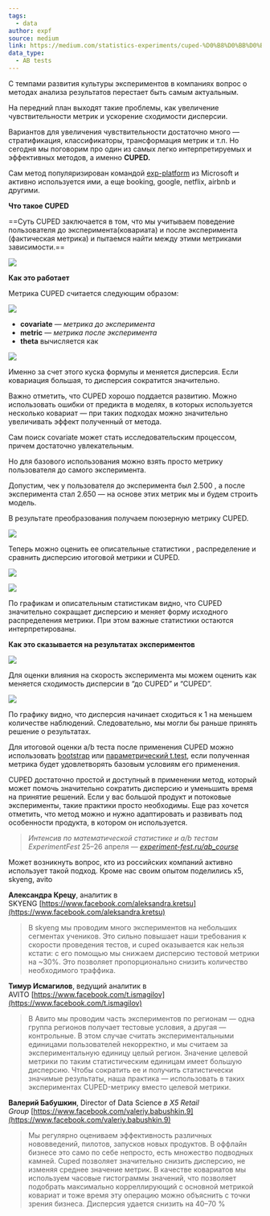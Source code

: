 ```yaml
---
tags:
  - data
author: expf
source: medium
link: https://medium.com/statistics-experiments/cuped-%D0%B8%D0%BB%D0%B8-%D1%83%D0%B2%D0%B5%D0%BB%D0%B8%D1%87%D0%B5%D0%BD%D0%B8%D0%B5-%D1%87%D1%83%D0%B2%D1%81%D1%82%D0%B2%D0%B8%D1%82%D0%B5%D0%BB%D1%8C%D0%BD%D0%BE%D1%81%D1%82%D0%B8-%D0%BC%D0%B5%D1%82%D1%80%D0%B8%D0%BA%D0%B8-de7183fc964c
data_type:
  - AB tests
---
```

С темпами развития культуры экспериментов в компаниях вопрос о методах анализа результатов перестает быть самым актуальным.

На передний план выходят такие проблемы, как увеличение чувствительности метрик и ускорение сходимости дисперсии.


Вариантов для увеличения чувствительности достаточно много — стратификация, классификаторы, трансформация метрик и т.п. Но сегодня мы поговорим про один из самых легко интерпретируемых и эффективных методов, а именно **CUPED.**

Сам метод популяризирован командой [exp-platform](https://exp-platform.com/) из Microsoft и активно используется ими, а еще booking, google, netflix, airbnb и другими.

**Что такое CUPED**

==Суть CUPED заключается в том, что мы учитываем поведение пользователя до эксперимента(ковариата) и после эксперимента (фактическая метрика) и пытаемся найти между этими метриками зависимости.==

![](https://miro.medium.com/v2/resize:fit:700/1*rHPpiIPd8-7EVhvGcPg8nQ.png)

**Как это работает**

Метрика CUPED считается следующим образом:

![](https://miro.medium.com/v2/resize:fit:700/1*5SQ38_GAUtgr8N3P1_tMcw.png)

- **covariate** — _метрика до эксперимента_
- **metric** — _метрика после эксперимента_
- **theta** вычисляется как

![](https://miro.medium.com/v2/resize:fit:590/1*dZsYVoCRZe7JdvJjKGOF8Q.png)

Именно за счет этого куска формулы и меняется дисперсия. Если ковариация большая, то дисперсия сократится значительно.

Важно отметить, что CUPED хорошо поддается развитию. Можно использовать ошибки от предикта в моделях, в которых используется несколько ковариат — при таких подходах можно значительно увеличивать эффект полученный от метода.

Сам поиск covariate может стать исследовательским процессом, причем достаточно увлекательным.

Но для базового использования можно взять просто метрику пользователя до самого эксперимента.

Допустим, чек у пользователя до эксперимента был 2.500 , а после эксперимента стал 2.650 — на основе этих метрик мы и будем строить модель.

В результате преобразования получаем поюзерную метрику CUPED.

![](https://miro.medium.com/v2/resize:fit:700/1*jy2u6DGV_kkKCqPHuq-mLw.png)

Теперь можно оценить ее описательные статистики , распределение и сравнить дисперсию итоговой метрики и CUPED.

![](https://miro.medium.com/v2/resize:fit:700/1*NSNm_usTL1wkkSqUnifI2g.png)

![](https://miro.medium.com/v2/resize:fit:700/1*lXvNmWnxM4renSSO3QhyKw.png)

По графикам и описательным статистикам видно, что CUPED значительно сокращает дисперсию и меняет форму исходного распределения метрики. При этом важные статистики остаются интерпретированы.

**Как это сказывается на результатах экспериментов**

![](https://miro.medium.com/v2/resize:fit:700/1*lNEq__X9_uoOJdh7galchw.png)

Для оценки влияния на скорость эксперимента мы можем оценить как меняется сходимость дисперсии в “до CUPED” и “CUPED”.

![](https://miro.medium.com/v2/resize:fit:700/1*abw8npd318YzNgtOyarAvQ.png)

По графику видно, что дисперсия начинает сходиться к 1 на меньшем количестве наблюдений. Следовательно, мы могли бы раньше принять решение о результатах.

Для итоговой оценки a/b теста после применения CUPED можно использовать [bootstrap](https://medium.com/statistics-experiments/%D0%BD%D0%B5%D0%BF%D0%B0%D1%80%D0%B0%D0%BC%D0%B5%D1%82%D1%80%D0%B8%D1%87%D0%B5%D1%81%D0%BA%D0%B8%D0%B5-%D0%BC%D0%B5%D1%82%D0%BE%D0%B4%D1%8B-%D0%B4%D0%BB%D1%8F-a-b-%D1%82%D0%B5%D1%81%D1%82%D0%BE%D0%B2-%D1%81%D1%87%D0%B8%D1%82%D0%B0%D0%B5%D0%BC-%D0%B4%D0%B5%D0%BD%D1%8C%D0%B3%D0%B8-4b854df151cd) или [параметрический t.test](https://medium.com/statistics-experiments/%D0%BD%D0%B5%D0%BF%D0%B0%D1%80%D0%B0%D0%BC%D0%B5%D1%82%D1%80%D0%B8%D1%87%D0%B5%D1%81%D0%BA%D0%B8%D0%B5-%D0%BC%D0%B5%D1%82%D0%BE%D0%B4%D1%8B-%D0%B4%D0%BB%D1%8F-a-b-%D1%82%D0%B5%D1%81%D1%82%D0%BE%D0%B2-%D1%81%D1%87%D0%B8%D1%82%D0%B0%D0%B5%D0%BC-%D0%B4%D0%B5%D0%BD%D1%8C%D0%B3%D0%B8-4b854df151cd), если полученная метрика будет удовлетворять базовым условиям его применения.

CUPED достаточно простой и доступный в применении метод, который может помочь значительно сократить дисперсию и уменьшить время на принятие решений. Если у вас большой продукт и потоковые эксперименты, такие практики просто необходимы. Еще раз хочется отметить, что метод можно и нужно адаптировать и развивать под особенности продукта, в котором он используется.

> _Интенсив по математической статистике и a/b тестам ExperimentFest_ 25–26 апреля _—_ [_experiment-fest.ru/ab_course_](https://www.experiment-fest.ru/ab_course)

Может возникнуть вопрос, кто из российских компаний активно использует такой подход. Кроме нас своим опытом поделились x5, skyeng, avito

**Александра Крецу**, аналитик в SKYENG [https://www.facebook.com/aleksandra.kretsu](https://www.facebook.com/aleksandra.kretsu)

> В skyeng мы проводим много экспериментов на небольших сегментах учеников. Это сильно повышает наши требования к скорости проведения тестов, и cuped оказывается как нельзя кстати: с его помощью мы снижаем дисперсию тестовой метрики на ~30%. Это позволяет пропорционально снизить количество необходимого траффика.

**Тимур Исмагилов**, ведущий аналитик в AVITO [https://www.facebook.com/t.ismagilov](https://www.facebook.com/t.ismagilov)

> В Авито мы проводим часть экспериментов по регионам — одна группа регионов получает тестовые условия, а другая — контрольные. В этом случае считать экспериментальными единицами пользователей некорректно, и мы считаем за экспериментальную единицу целый регион. Значение целевой метрики по таким статистическим единицам имеет большую дисперсию. Чтобы сократить ее и получить статистически значимые результаты, наша практика — использовать в таких экспериментах CUPED-метрику вместо целевой метрики.

**Валерий Бабушкин**, Director of Data Science _в X5 Retail Group_ [https://www.facebook.com/valeriy.babushkin.9](https://www.facebook.com/valeriy.babushkin.9)

> Мы регулярно оцениваем эффективность различных нововведений, пилотов, запусков новых продуктов. В оффлайн бизнесе это само по себе непросто, есть множество подводных камней. Cuped позволяет значительно снизить дисперсию, не изменяя среднее значение метрик. В качестве ковариатов мы используем часовые гистограммы значений, что позволяет подобрать максимально корреллирующий с основной метрикой ковариат и тоже время эту операцию можно объяснить с точки зрения бизнеса. Дисперсия удается снизить на 40–70 %